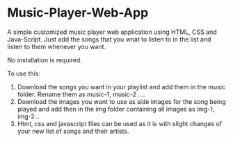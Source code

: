 # Music-Player-Web-App
A simple customized music player web application using HTML, CSS and Java-Script.
Just add the songs that you wnat to listen to in the list and listen to them whenever you want.

No installation is required.

To use this:
1. Download the songs you want in your playlist and add them in the music folder. Rename them as music-1, music-2 ....
2. Download the images you want to use as side images for the song being played and add then in the img folder containing all images as img-1, img-2...
3. Html, css and javascript files can be used as it is with slight changes of your new list of songs and their artists.
